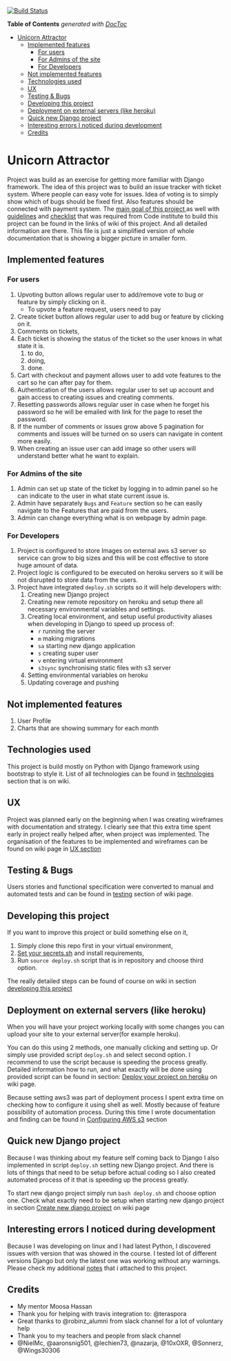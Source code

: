 [![Build Status](https://travis-ci.org/Migacz85/django_app.svg?branch=master)](https://travis-ci.org/Migacz85/django_app)

<!-- START doctoc generated TOC please keep comment here to allow auto update -->
<!-- DON'T EDIT THIS SECTION, INSTEAD RE-RUN doctoc TO UPDATE -->
**Table of Contents**  *generated with [DocToc](https://github.com/thlorenz/doctoc)*

- [Unicorn Attractor](#unicorn-attractor)
  - [Implemented features](#implemented-features)
    - [For users](#for-users)
    - [For Admins of the site](#for-admins-of-the-site)
    - [For Developers](#for-developers)
  - [Not implemented features](#not-implemented-features)
  - [Technologies used](#technologies-used)
  - [UX](#ux)
  - [Testing & Bugs](#testing--bugs)
  - [Developing this project](#developing-this-project)
  - [Deployment on external servers (like heroku)](#deployment-on-external-servers-like-heroku)
  - [Quick new Django project](#quick-new-django-project)
  - [Interesting errors I noticed during development](#interesting-errors-i-noticed-during-development)
  - [Credits](#credits)

<!-- END doctoc generated TOC please keep comment here to allow auto update -->

# Unicorn Attractor

Project was build as an exercise for getting more familiar with Django framework.
The idea of this project was to build an issue tracker with ticket system.
Where people can easy vote for issues. Idea of voting is to simply show which 
of bugs should be fixed first. Also features should be  connected with payment
 system.  The [main goal of this project ](http://github.com/Migacz85/django_app/wiki/Goal-of-this-project)
as well with [guidelines](http://github.com/Migacz85/django_app/wiki/Guidelines) 
and [checklist](http://github.com/Migacz85/django_app/wiki/Checklist) that was 
required from Code institute to build this project can be found in the links of
wiki of this project. And all detailed information are there. This file is just a simplified version
of whole documentation that is showing a bigger picture in smaller form.

## Implemented features 

### For users

1.  Upvoting button allows regular user to add/remove vote to bug or feature by simply clicking on it.
	- To upvote a feature request, users need to pay
2. Create ticket button allows regular user to add bug or feature by clicking on it.
4. Comments on tickets, 
5. Each ticket is showing the status of the ticket so the user knows in what state it is.
	1. to do,
	2. doing, 
	3. done.
6. Cart with checkout and payment allows user to add vote features to the cart so he can after pay for them.
7. Authentication of the users allows regular user to set up account and gain access to creating issues and creating comments.
8. Resetting passwords allows regular user in case when he forget his password so he will be emailed with link for the page to reset the password.
9. If the number of comments or issues grow above 5 pagination for comments and issues will be turned on so users can navigate in content more easily.
10. When creating an issue user can add image so other users will understand better what he want to explain.

### For Admins of the site

1. Admin can set up state of the ticket by logging in to admin panel so he can indicate to the user in what state current issue is. 
2. Admin have separately `Bugs` and `Feature` section so he can easily navigate to the Features that are paid from the users.
3. Admin can change everything what is on webpage by admin page. 

### For Developers

1. Project is configured to store Images on external aws s3 server so service can grow to big sizes and this will be cost effective to store huge amount of data.
2. Project logic is configured to be executed on heroku servers so it will be not disrupted to store data from the users.
3. Project have integrated `deploy.sh` scripts so it will help developers with:
    1. Creating new Django project
    2. Creating new remote repository on heroku and setup there all necessary environmental variables and settings.
    3. Creating local environment, and setup useful productivity aliases when developing in Django to speed up process of:
        - `r` running the server
        - `m` making migrations 
        - `sa` starting new django application
        - `s` creating super user
        - `v` entering virtual environment
        - `s3sync` synchronising static files with s3 server
    4. Setting environmental variables on heroku
    5. Updating coverage and pushing 

## Not implemented features

1. User Profile
2. Charts that are showing summary for each month

## Technologies used

This project is build mostly on Python with Django framework using bootstrap to style it. 
List of all technologies can be found in [technologies](http://github.com/Migacz85/django_app/wiki/Technologies)
section that is on wiki. 

## UX 

Project was planned early on the beginning when I was creating wireframes with
documentation and strategy.  I clearly see that this extra time spent early in
project really helped after, when project was implemented. The organisation of the
features to be implemented and wireframes can be found on wiki page in [UX section](http://github.com/Migacz85/django_app/wiki/UX)

## Testing & Bugs

Users stories and functional specification were converted to manual and automated 
tests and can be found in [testing](http://github.com/Migacz85/django_app/wiki/Testing)
section of wiki page.

## Developing this project 

If you want to improve this project or build something else on it, 

1. Simply clone this repo first in your virtual environment,
2. [Set your secrets.sh](#https://github.com/Migacz85/django_app/wiki/Setup-your-secrets) and install requirements,
4. Run `source deploy.sh` script that is in repository and choose third option.

The really detailed steps can be found of course on wiki in section [developing this project](http://github.com/Migacz85/django_app/wiki/Start-developing-this-project) 

## Deployment on external servers (like heroku)

When you will have your project working locally with some changes 
you can upload your site to your external server(for example heroku).

You can do this using 2 methods, one manually clicking and setting up. Or
simply use provided script `deploy.sh` and select second option. I recommend to
use the script because is speeding the process greatly.  Detailed information
how to run, and what exactly will be done using provided script can be found in
section: [Deploy your project on heroku](http://github.com/Migacz85/django_app/wiki/Deploy-on-heroku) on wiki page.

Because setting aws3 was part of deployment process I spent extra time on checking how to configure it
using shell as well. Mostly because of feature possibility of automation process. During this time 
I wrote documentation and finding can be found in 
[Configuring AWS s3](http://github.com/Migacz85/django_app/wiki/Connecting-with-AWS-s3-cli)
section 

## Quick new Django project

Because I was thinking about my feature self coming back to Django I also implemented 
in script `deploy.sh` setting new Django project.
And there is lots of things that need to be setup before actual coding so I also 
created automated process of it that is speeding up the process greatly.   

To start new django project simply run `bash deploy.sh` and choose option one. 
Check what exactly need to be setup when starting new django project in section 
[Create new django project](http://github.com/Migacz85/django_app/wiki/Create-new-django-project)
on wiki page 


## Interesting errors I noticed during development

Because I was developing on linux and I had latest Python, I discovered
issues with version that was showed in the course. I tested lot of different
versions Django but only the latest one was working without any warnings.
Please check my additional [notes](http://github.com/Migacz85/django_app/wiki/Notes)
that i attached to this project.

## Credits
-  My mentor Moosa Hassan 
-  Thank you for helping with travis integration to: 
  @teraspora
-  Great thanks to @robinz_alumni from slack channel for a lot of voluntary help
- Thank you to my teachers and people from slack channel
-  @NielMc, @aaronsnig501, @lechien73, @nazarja, @10xOXR, @Sonnerz, @Wings30306 

